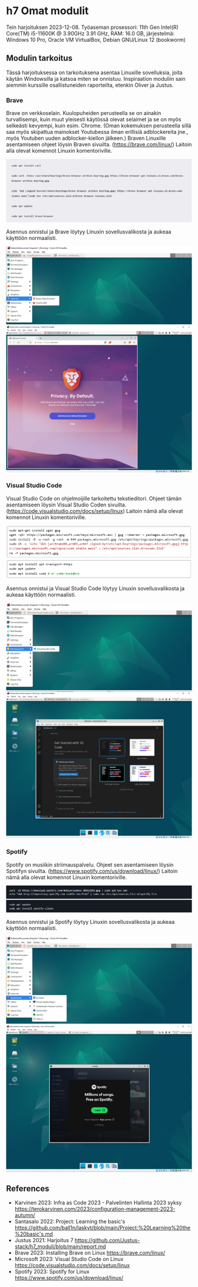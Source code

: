 # h7 Omat modulit

Tein harjoituksen 2023-12-08. Työaseman prosessori: 11th Gen Intel(R) Core(TM) i5-11600K @ 3.90GHz 3.91 GHz, RAM: 16.0 GB, järjestelmä: Windows 10 Pro, Oracle VM VirtualBox, Debian GNU/Linux 12 (bookworm)

## Modulin tarkoitus

Tässä harjoituksessa on tarkoituksena asentaa Linuxille sovelluksia, joita käytän Windowsilla ja katsoa miten se onnistuu. Inspiraation moduliin sain aiemmin kurssille osallistuneiden raporteilta, etenkin Oliver ja Justus.

### Brave

Brave on verkkoselain. Kuulopuheiden perusteella se on ainakin turvallisempi, kuin muut yleisesti käytössä olevat selaimet ja se on myös selkeästi kevyempi, kuin esim. Chrome. (Oman kokemuksen perusteella sillä saa myös skipattua mainokset Youtubessa ilman erillisiä adblockereita jne., myös Youtuben uuden adblocker-kiellon jälkeen.)
Braven Linuxille asentamiseen ohjeet löysin Braven sivuilta. (https://brave.com/linux/) Laitoin alla olevat komennot Linuxin komentoriville.

![](kuvat/h7-omat-modulit/Capture01.PNG)

Asennus onnistui ja Brave löytyy Linuxin sovellusvalikosta ja aukeaa käyttöön normaalisti.

![](kuvat/h7-omat-modulit/Capture03.PNG)
![](kuvat/h7-omat-modulit/Capture04.PNG)

### Visual Studio Code

Visual Studio Code on ohjelmoijille tarkoitettu tekstieditori. Ohjeet tämän asentamiseen löysin Visual Studio Coden sivuilta. (https://code.visualstudio.com/docs/setup/linux) Laitoin nämä alla olevat komennot Linuxin komentoriville.

![](kuvat/h7-omat-modulit/Capture05.PNG)
![](kuvat/h7-omat-modulit/Capture06.PNG)

Asennus onnistui ja Visual Studio Code löytyy Linuxin sovellusvalikosta ja aukeaa käyttöön normaalisti.

![](kuvat/h7-omat-modulit/Capture08.PNG)
![](kuvat/h7-omat-modulit/Capture09.PNG)

### Spotify

Spotify on musiikin striimauspalvelu. Ohjeet sen asentamiseen löysin Spotifyn sivuilta. (https://www.spotify.com/us/download/linux/) Laitoin nämä alla olevat komennot Linuxin komentoriville.

![](kuvat/h7-omat-modulit/Capture10.PNG)
![](kuvat/h7-omat-modulit/Capture11.PNG)

Asennus onnistui ja Spotify löytyy Linuxin sovellusvalikosta ja aukeaa käyttöön normaalisti.

![](kuvat/h7-omat-modulit/Capture12.PNG)
![](kuvat/h7-omat-modulit/Capture13.PNG)

## References
- Karvinen 2023: Infra as Code 2023 - Palvelinten Hallinta 2023 syksy https://terokarvinen.com/2023/configuration-management-2023-autumn/
- Santasalo 2022: Project: Learning the basic's https://github.com/ball1n/laskyt/blob/main/Project:%20Learning%20the%20basic's.md
- Justus 2021: Harjoitus 7 https://github.com/Justus-stack/h7_moduli/blob/main/report.md
- Brave 2023: Installing Brave on Linux https://brave.com/linux/
- Microsoft 2023: Visual Studio Code on Linux https://code.visualstudio.com/docs/setup/linux
- Spotify 2023: Spotify for Linux https://www.spotify.com/us/download/linux/
